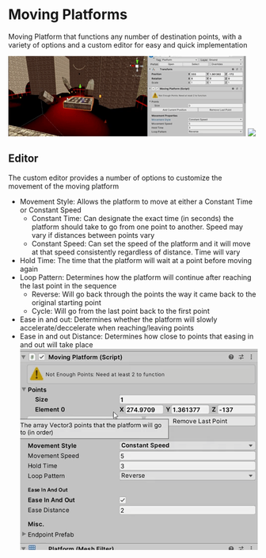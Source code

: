 # **Moving Platforms**

Moving Platform that functions any number of destination points, with a variety of options and a custom editor for easy and quick implementation

![](gifs/movingPlat_Creation.gif)
![](gifs/movingPlat_Demonstration.gif)

## **Editor**
The custom editor provides a number of options to customize the movement of the moving platform
- Movement Style: Allows the platform to move at either a Constant Time or Constant Speed
	- Constant Time: Can designate the exact time (in seconds) the platform should take to go from one point to another. Speed may vary if distances between points vary
	- Constant Speed: Can set the speed of the platform and it will move at that speed consistently regardless of distance. Time will vary
- Hold Time: The time that the platform will wait at a point before moving again
- Loop Pattern: Determines how the platform will continue after reaching the last point in the sequence
	- Reverse: Will go back through the points the way it came back to the original starting point
	- Cycle: Will go from the last point back to the first point
- Ease in and out: Determines whether the platform will slowly accelerate/deccelerate when reaching/leaving points
- Ease in and out Distance: Determines how close to points that easing in and out will take place
![](gifs/movingPlat_Editor.gif)